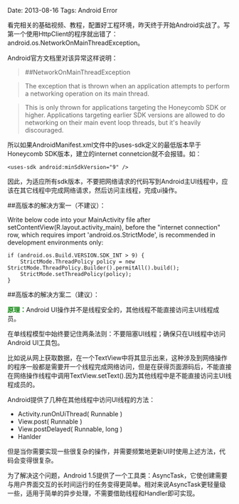Date: 2013-08-16
Tags: Android Error

看完相关的基础视频、教程，配置好工程环境，昨天终于开始Android实战了。写第一个使用HttpClient的程序就出错了：android.os.NetworkOnMainThreadException。

Android官方文档里对该异常这样说明：

>##NetworkOnMainThreadException

>The exception that is thrown when an application attempts to perform a networking operation on its main thread.

>This is only thrown for applications targeting the Honeycomb SDK or higher. Applications targeting earlier SDK versions are allowed to do networking on their main event loop threads, but it's heavily discouraged. 

所以如果AndroidManifest.xml文件中的uses-sdk定义的最低版本早于Honeycomb SDK版本，建立的internet connetcion就不会报错。如：

	<uses-sdk android:minSdkVersion="9" />
	
因此，为适应所有sdk版本，不要把网络请求的代码写到Android主UI线程中，应该在其它线程中完成网络请求，然后访问主线程，完成ui操作。
	
##高版本的解决方案一（不建议）：

Write below code into your MainActivity file after setContentView(R.layout.activity_main), before the "internet connection" row, which requires import 'android.os.StrictMode', is recommended in development environments only:

	if (android.os.Build.VERSION.SDK_INT > 9) {
   	 	StrictMode.ThreadPolicy policy = new StrictMode.ThreadPolicy.Builder().permitAll().build();
   		StrictMode.setThreadPolicy(policy);
	}
	
##高版本的解决方案二（建议）：


<span style="color:green;font-weight:bold">原理：</span>Android UI操作并不是线程安全的，其他线程不能直接访问主UI线程成员。

在单线程模型中始终要记住两条法则：不要阻塞UI线程；确保只在UI线程中访问Android UI工具包。

比如说从网上获取数据，在一个TextView中将其显示出来，这种涉及到网络操作的程序一般都是需要开一个线程完成网络访问，但是在获得页面源码后，不能直接在网络操作线程中调用TextView.setText().因为其他线程中是不能直接访问主UI线程成员的。

Android提供了几种在其他线程中访问UI线程的方法：

- Activity.runOnUiThread( Runnable ) 
- View.post( Runnable ) 
- View.postDelayed( Runnable, long ) 
- Hanlder 

但是当你需要实现一些很复杂的操作，并需要频繁地更新UI时使用上述方法，代码会变得很复杂。
 
为了解决这个问题，Android 1.5提供了一个工具类：AsyncTask，它使创建需要与用户界面交互的长时间运行的任务变得更简单。相对来说AsyncTask更轻量级一些，适用于简单的异步处理，不需要借助线程和Handler即可实现。 